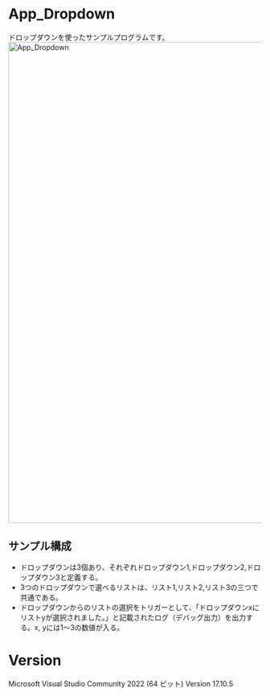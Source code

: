 # App_Dropdown

ドロップダウンを使ったサンプルプログラムです。
<img width="958" alt="App_Dropdown" src="https://github.com/user-attachments/assets/e6e06fa5-2113-4b1a-b860-5a34b0152511" />

## サンプル構成
* ドロップダウンは3個あり、それぞれドロップダウン1,ドロップダウン2,ドロップダウン3と定義する。
* 3つのドロップダウンで選べるリストは、リスト1,リスト2,リスト3の三つで共通である。
* ドロップダウンからのリストの選択をトリガーとして、「ドロップダウンxにリストyが選択されました。」と記載されたログ（デバッグ出力）を出力する。x, yには1～3の数値が入る。

# Version
Microsoft Visual Studio Community 2022 (64 ビット) Version 17.10.5
